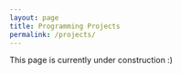 ```yaml
---
layout: page
title: Programming Projects
permalink: /projects/
---
```

This page is currently under construction :)

